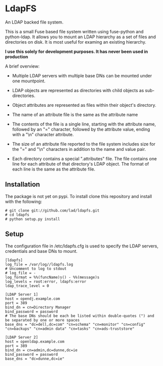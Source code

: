 
LdapFS
======

An LDAP backed file system.

This is a small Fuse based file system written using fuse-python and
python-ldap. It allows you to mount an LDAP hierarchy as a set of
files and directories on disk. It is most useful for examing an existing
hierarchy.

**I use this solely for development purposes. It has never been used in
production**

A brief overview:

* Multiple LDAP servers with multiple base DNs can be mounted under one mountpoint.

* LDAP objects are represented as directories with child objects as sub-directories.

* Object attributes are represented as files within their object's directory.

* The name of an attribute file is the same as the attribute name

* The contents of the file is a single line, starting with the attribute name,
  followed by an "=" character, followed by the attribute value, ending with a
  "\n" character attribute.

* The size of an attribute file reported to the file system includes size for
  the "=" and "\n" characters in addition to the name and value pair.

* Each directory contains a special ".attributes" file. The file contains one
  line for each attribute of that directory's LDAP object. The format of
  each line is the same as the attribute file.

Installation
------------

The package is not yet on pypi. To install clone this repository and install
with the following:

    # git clone git://github.com/lad/ldapfs.git
    # cd ldapfs
    # python setup.py install


Setup
-----

The configuration file in <install-dir>/etc/ldapfs.cfg is used to specify the
LDAP servers, credentials and base DNs to mount.

    [ldapfs]
    log_file = /var/log//ldapfs.log
    # Uncomment to log to stdout
    # log_file = -
    log_format = %%(funcName)s() - %%(message)s
    log_levels = root:error, ldapfs:error
    ldap_trace_level = 0

    [LDAP Server 1]
    host = opendj.example.com
    port = 389
    bind_dn = cn=Directory Manager
    bind_password = password
    # The base DNs should be each be listed within double-quotes (") and be separated by one or more spaces
    base_dns = "dc=dell,dc=com" "cn=schema" "cn=monitor" "cn=config" "cn=backups" "cn=admin data" "cn=tasks" "cn=ads-truststore"

    [LDAP Server 2]
    host = openldap.example.com
    port = 389
    bind_dn = cn=admin,dc=dunne,dc=ie
    bind_password = password
    base_dns = "dc=dunne,dc=ie"
